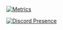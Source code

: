 [![Metrics](https://github.com/usarral/usarral/blob/master/github-metrics.svg)](https://usarr.tech)

[![Discord Presence](https://lanyard-profile-readme.vercel.app/api/496251940485988385)](https://discord.com/users/496251940485988385)
